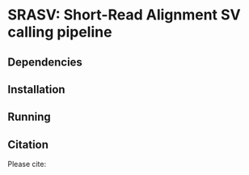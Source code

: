 # SRASV: Short-Read Alignment SV calling pipeline

## Dependencies

## Installation

## Running

## Citation
Please cite:
